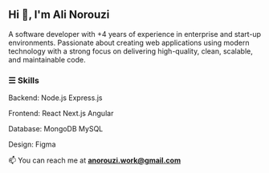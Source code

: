 <h2>Hi 👋, I'm Ali Norouzi</h2>
<p>A software developer with +4 years of experience in enterprise and start-up environments.
Passionate about creating web applications using modern technology with a strong focus on
delivering high-quality, clean, scalable, and maintainable code.</p>


<h3>☰  Skills </h3>

<p> Backend:  Node.js Express.js </p>
<p> Frontend:  React Next.js Angular </p>
<p> Database:  MongoDB MySQL </p>
<p> Design: Figma </p>

 📫 You can reach me at **anorouzi.work@gmail.com**
